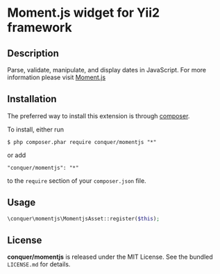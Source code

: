 Moment.js widget for Yii2 framework
=================

## Description

Parse, validate, manipulate, and display dates in JavaScript.
For more information please visit [Moment.js](http://momentjs.com/) 

## Installation

The preferred way to install this extension is through [composer](http://getcomposer.org/download/). 

To install, either run

```
$ php composer.phar require conquer/momentjs "*"
```
or add

```
"conquer/momentjs": "*"
```

to the ```require``` section of your `composer.json` file.

## Usage

```php
\conquer\momentjs\MomentjsAsset::register($this);

```

## License

**conquer/momentjs** is released under the MIT License. See the bundled `LICENSE.md` for details.